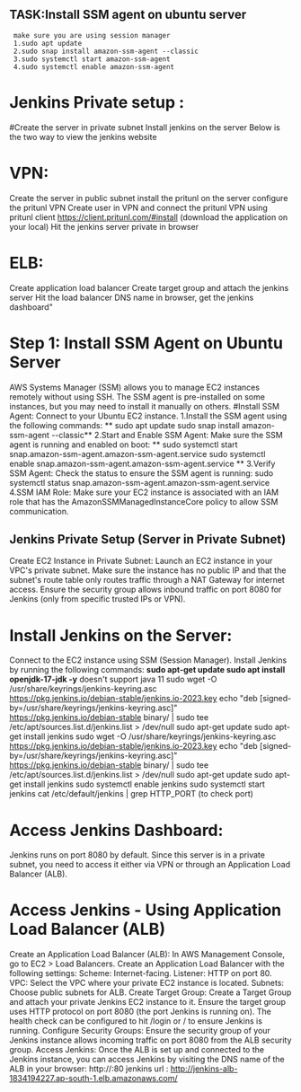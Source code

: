 ## TASK:Install SSM agent on ubuntu server
     make sure you are using session manager
     1.sudo apt update
     2.sudo snap install amazon-ssm-agent --classic
     3.sudo systemctl start amazon-ssm-agent
     4.sudo systemctl enable amazon-ssm-agent
# Jenkins Private setup :
#Create the server in private subnet
Install jenkins on the server
Below is the two way to view the jenkins website
# VPN:
  Create the server in public subnet
  install the pritunl on the server
  configure the pritunl VPN
  Create user in VPN and connect the pritunl VPN using pritunl client https://client.pritunl.com/#install (download the application on your local)
  Hit the jenkins server private in browser
# ELB:
  Create application load balancer
  Create target group and attach the jenkins server
  Hit the load balancer DNS name in browser, get the jenkins dashboard"

# Step 1: Install SSM Agent on Ubuntu Server
AWS Systems Manager (SSM) allows you to manage EC2 instances remotely without using SSH. The SSM agent is pre-installed on some instances, but you may need to install it manually on others.
#Install SSM Agent:
Connect to your Ubuntu EC2 instance.
1.Install the SSM agent using the following commands:
    ** sudo apt update
       sudo snap install amazon-ssm-agent --classic**
2.Start and Enable SSM Agent:
Make sure the SSM agent is running and enabled on boot:
     ** sudo systemctl start snap.amazon-ssm-agent.amazon-ssm-agent.service
        sudo systemctl enable snap.amazon-ssm-agent.amazon-ssm-agent.service **
3.Verify SSM Agent:
 Check the status to ensure the SSM agent is running:
    sudo systemctl status snap.amazon-ssm-agent.amazon-ssm-agent.service
4.SSM IAM Role:
Make sure your EC2 instance is associated with an IAM role that has the AmazonSSMManagedInstanceCore policy to allow SSM communication.
## Jenkins Private Setup (Server in Private Subnet)
 Create EC2 Instance in Private Subnet:
   Launch an EC2 instance in your VPC's private subnet.
   Make sure the instance has no public IP and that the subnet's route table only routes traffic through a NAT Gateway for internet access.
   Ensure the security group allows inbound traffic on port 8080 for Jenkins (only from specific trusted IPs or VPN).
# Install Jenkins on the Server:
Connect to the EC2 instance using SSM (Session Manager).
Install Jenkins by running the following commands:
    **sudo apt-get update
     sudo apt install openjdk-17-jdk -y** doesn't support java 11
     sudo wget -O /usr/share/keyrings/jenkins-keyring.asc \
      https://pkg.jenkins.io/debian-stable/jenkins.io-2023.key
    echo "deb [signed-by=/usr/share/keyrings/jenkins-keyring.asc]" \
          https://pkg.jenkins.io/debian-stable binary/ | sudo tee \
               /etc/apt/sources.list.d/jenkins.list > /dev/null
      sudo apt-get update
      sudo apt-get install jenkins
      sudo wget -O /usr/share/keyrings/jenkins-keyring.asc \
      https://pkg.jenkins.io/debian-stable/jenkins.io-2023.key
      echo "deb [signed-by=/usr/share/keyrings/jenkins-keyring.asc]" \
          https://pkg.jenkins.io/debian-stable binary/ | sudo tee \
          /etc/apt/sources.list.d/jenkins.list > /dev/null
  sudo apt-get update
  sudo apt-get install jenkins
  sudo systemctl enable jenkins
  sudo systemctl start jenkins
  cat /etc/default/jenkins | grep HTTP_PORT (to check port)

  
  
# Access Jenkins Dashboard:
Jenkins runs on port 8080 by default. Since this server is in a private subnet, you need to access it either via VPN or through an Application Load Balancer (ALB).
# Access Jenkins - Using Application Load Balancer (ALB)
Create an Application Load Balancer (ALB):
In AWS Management Console, go to EC2 > Load Balancers.
Create an Application Load Balancer with the following settings:
Scheme: Internet-facing.
Listener: HTTP on port 80.
VPC: Select the VPC where your private EC2 instance is located.
Subnets: Choose public subnets for ALB.
Create Target Group:
Create a Target Group and attach your private Jenkins EC2 instance to it.
Ensure the target group uses HTTP protocol on port 8080 (the port Jenkins is running on).
The health check can be configured to hit /login or / to ensure Jenkins is running.
Configure Security Groups:
Ensure the security group of your Jenkins instance allows incoming traffic on port 8080 from the ALB security group.
Access Jenkins:
  Once the ALB is set up and connected to the Jenkins instance, you can access Jenkins by visiting the DNS name of the ALB in your browser:
               http://<ALB-DNS-Name>:80
jenkins url : http://jenkins-alb-1834194227.ap-south-1.elb.amazonaws.com/

    
    
    
    
    
    
    
    
    
    
    
    
    
    
    
    
    
    
    
    
    
    
    
    
    




   
 

            
 
